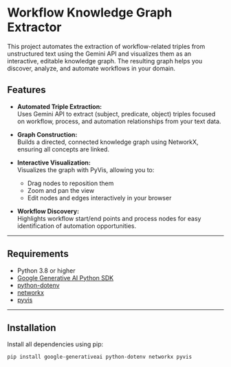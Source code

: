# Workflow Knowledge Graph Extractor

This project automates the extraction of workflow-related triples from unstructured text using the Gemini API and visualizes them as an interactive, editable knowledge graph. The resulting graph helps you discover, analyze, and automate workflows in your domain.



## Features

- **Automated Triple Extraction:**  
  Uses Gemini API to extract (subject, predicate, object) triples focused on workflow, process, and automation relationships from your text data.

- **Graph Construction:**  
  Builds a directed, connected knowledge graph using NetworkX, ensuring all concepts are linked.

- **Interactive Visualization:**  
  Visualizes the graph with PyVis, allowing you to:
  - Drag nodes to reposition them
  - Zoom and pan the view
  - Edit nodes and edges interactively in your browser

- **Workflow Discovery:**  
  Highlights workflow start/end points and process nodes for easy identification of automation opportunities.

---

## Requirements

- Python 3.8 or higher
- [Google Generative AI Python SDK](https://pypi.org/project/google-generativeai/)
- [python-dotenv](https://pypi.org/project/python-dotenv/)
- [networkx](https://pypi.org/project/networkx/)
- [pyvis](https://pypi.org/project/pyvis/)

---

## Installation

Install all dependencies using pip:

```bash
pip install google-generativeai python-dotenv networkx pyvis
```
